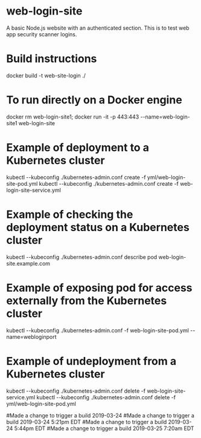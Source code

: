 # web-login-site
A basic Node.js website with an authenticated section.  This is to test web app security scanner logins.


# Build instructions
docker build -t web-site-login ./

# To run directly on a Docker engine
docker rm web-login-site1; docker run -it -p 443:443 --name=web-login-site1 web-login-site

# Example of deployment to a Kubernetes cluster
kubectl --kubeconfig ./kubernetes-admin.conf create -f yml/web-login-site-pod.yml
kubectl --kubeconfig ./kubernetes-admin.conf create -f web-login-site-service.yml

# Example of checking the deployment status on a Kubernetes cluster
kubectl --kubeconfig ./kubernetes-admin.conf describe pod web-login-site.example.com

# Example of exposing pod for access externally from the Kubernetes cluster
kubectl --kubeconfig ./kubernetes-admin.conf -f web-login-site-pod.yml --name=webloginport


# Example of undeployment from a Kubernetes cluster
kubectl --kubeconfig ./kubernetes-admin.conf delete -f web-login-site-service.yml
kubectl --kubeconfig ./kubernetes-admin.conf delete -f yml/web-login-site-pod.yml


#Made a change to trigger a build 2019-03-24
#Made a change to trigger a build 2019-03-24 5:21pm EDT
#Made a change to trigger a build 2019-03-24 5:44pm EDT
#Made a change to trigger a build 2019-03-25 7:20am EDT
